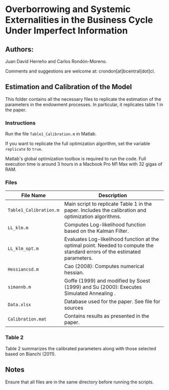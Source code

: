 # Overborrowing and Systemic Externalities in the Business Cycle Under Imperfect Information

## Authors:

Juan David Herreño and Carlos Rondón-Moreno. 

Comments and suggestions are welcome at: crondon[at]bcentral[dot]cl.

## Estimation and Calibration of the Model

This folder contains all the necessary files to replicate the estimation of the parameters in the endowment processes. In particular, it replicates table 1 in the paper.

### Instructions

Run the file `Table1_Calibration.m` in Matlab.

If you want to replicate the full optimization algorithm, set the variable `replicate` to `true`.

Matlab's global optimization toolbox is required to run the code. Full execution time is around 3 hours in a Macbook Pro M1 Max with 32 gigas of RAM.

### Files

| File Name               | Description                                                                 |
|-------------------------|-----------------------------------------------------------------------------|
| `Table1_Calibration.m`  | Main script to replicate Table 1 in the paper. Includes the calibration and optimization algorithms. |
| `LL_klm.m`        | Computes Log-likelihood function based on the Kalman Filter.          |
| `LL_klm_opt.m`    | Evaluates Log-likelihood function at the optimal point. Needed to compute the standard errors of the estimated parameters.      |
| `Hessiancsd.m`  | Cao (2008): Computes numerical hessian.          |
| `simannb.m`        | Goffe (1999) and modified by Soest (1999) and Su (2000): Executes Simulated Annealing .                  |
| `Data.xlsx`        | Database used for the paper. See file for sources |
| `Calibration.mat`  | Contains results as presented in the paper.                  |

### Table 2

Table 2 summarizes the calibrated parameters along with those selected based on Bianchi (2011).

## Notes

Ensure that all files are in the same directory before running the scripts.